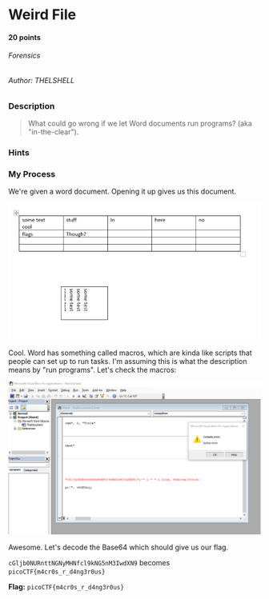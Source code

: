 # Weird File
#### 20 points
###### Forensics
###### Author: THELSHELL

### Description
> What could go wrong if we let Word documents run programs? (aka "in-the-clear").

### Hints

### My Process

We're given a word document. Opening it up gives us this document.

![word](https://github.com/EmeraldEntities/ctf-writeups/blob/main/picoctf%202021/weird-file/writeup-files/macaroni1.PNG?raw=true)

Cool. Word has something called macros, which are kinda like scripts that people can set up to run tasks. I'm assuming this is what the description means by "run programs". Let's check the macros:

![macro time](https://github.com/EmeraldEntities/ctf-writeups/blob/main/picoctf%202021/weird-file/writeup-files/macaroni2.PNG?raw=true)

Awesome. Let's decode the Base64 which should give us our flag.

`cGljb0NURnttNGNyMHNfcl9kNG5nM3IwdXN9` becomes `picoCTF{m4cr0s_r_d4ng3r0us}`

**Flag:** `picoCTF{m4cr0s_r_d4ng3r0us}`
